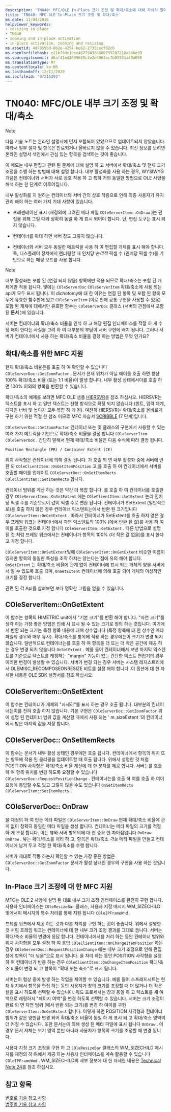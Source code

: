 ```yaml
---
description: 'TN040: MFC/OLE In-Place 크기 조정 및 확대/축소에 대해 자세히 알아보세요.'
title: 'TN040: MFC-OLE In-Place 크기 조정 및 확대/축소'
ms.date: 11/04/2016
helpviewer_keywords:
- resizing in-place
- TN040
- zooming and in-place activation
- in-place activation, zooming and resizing
ms.assetid: 4d7859bd-0b2e-4254-be62-2735cecf02c6
ms.openlocfilehash: e21b70dc10ee467f94386880255287218a3b6e99
ms.sourcegitcommit: d6af41e42699628c3e2e6063ec7b03931a49a098
ms.translationtype: MT
ms.contentlocale: ko-KR
ms.lasthandoff: 12/11/2020
ms.locfileid: "97215393"
---
```

# <a name="tn040-mfcole-in-place-resizing-and-zooming"></a>TN040: MFC/OLE 내부 크기 조정 및 확대/축소

> [!NOTE]
> 다음 기술 노트는 온라인 설명서에 먼저 포함되어 있었으므로 업데이트되지 않았습니다. 따라서 일부 절차 및 항목은 만료되거나 올바르지 않을 수 있습니다. 최신 정보를 보려면 온라인 설명서 색인에서 관심 있는 항목을 검색하는 것이 좋습니다.

이 메모는 내부 편집과 관련 된 문제에 대해 설명 하 고 서버에서 확대/축소 및 전체 크기 조정을 수행 하는 방법에 대해 설명 합니다. 내부 활성화를 사용 하는 경우, WYSIWYG 개념은 컨테이너와 서버가 서로 상호 작용 하 고 특히 거의 동일한 방법으로 OLE 사양을 해석 하는 한 단계로 이루어집니다.

내부 활성화를 지 원하는 컨테이너와 서버 간의 상호 작용으로 인해 최종 사용자가 유지 관리 해야 하는 여러 가지 기대 사항이 있습니다.

- 프레젠테이션 표시 (재정의에 그려진 메타 파일 `COleServerItem::OnDraw` )는 편집을 위해 그릴 때와 정확히 동일 하 게 표시 되어야 합니다. 단, 편집 도구는 표시 되지 않습니다.

- 컨테이너를 확대 하면 서버 창도 그렇지 않습니다.

- 컨테이너와 서버 모두 동일한 메트릭을 사용 하 여 편집할 개체를 표시 해야 합니다. 즉, 디스플레이 장치에서 렌더링할 때 인치당 *논리적* 픽셀 수 (인치당 픽셀 수)를 기반으로 하는 매핑 모드를 사용 합니다.

> [!NOTE]
> 내부 활성화는 포함 된 (연결 되지 않음) 항목에만 적용 되므로 확대/축소는 포함 된 개체에만 적용 됩니다. 및에는 `COleServerDoc` `COleServerItem` 확대/축소에 사용 되는 api가 모두 표시 됩니다. 이 dichotomy에 대 한 이유는 연결 된 항목 및 포함 된 항목 모두에 유효한 함수만에 있고 `COleServerItem` (이로 인해 공통 구현을 사용할 수 있음) 포함 된 개체에 대해서만 유효한 함수는 `COleServerDoc` 클래스 (서버의 관점에서 포함 된 **문서** )에 있습니다.

서버는 컨테이너의 확대/축소 비율을 인식 하 고 해당 편집 인터페이스를 적절 하 게 수정 해야 한다는 사실을 고려 하 여 대부분의 부담이 서버 구현에 배치 됩니다. 그러나 서버가 컨테이너에서 사용 하는 확대/축소 비율을 결정 하는 방법은 무엇 인가요?

## <a name="mfc-support-for-zooming"></a>확대/축소를 위한 MFC 지원

현재 확대/축소 비율은를 호출 하 여 확인할 수 있습니다 `COleServerDoc::GetZoomFactor` . 문서가 현재 위치가 아닐 때이를 호출 하면 항상 100% 확대/축소 비율 (또는 1:1 비율)이 발생 합니다. 내부 활성 상태에서이를 호출 하면 100% 이외의 항목을 반환할 수 있습니다.

확대/축소의 예제를 보려면 MFC OLE 샘플 [HIERSVR](../overview/visual-cpp-samples.md)을 참조 하십시오. HIERSVR는 텍스트를 표시 하 고 일반 텍스트는 선형 방식으로 확장 되지 않습니다 (힌트, 입력 체계, 디자인 너비 및 높이가 모두 복잡 하 게 됨). 여전히 HIERSVR는 확대/축소를 올바르게 구현 하기 위한 적절 한 참조 이므로 MFC 자습서 [SCRIBBLE](../overview/visual-cpp-samples.md) (7 단계)입니다.

`COleServerDoc::GetZoomFactor` 컨테이너 또는 및 클래스의 구현에서 사용할 수 있는 여러 가지 메트릭을 기반으로 확대/축소 비율을 결정 합니다 `COleServerItem` `COleServerDoc` . 간단히 말해서 현재 확대/축소 비율은 다음 수식에 따라 결정 됩니다.

```
Position Rectangle (PR) / Container Extent (CE)
```

위치 사각형은 컨테이너에 의해 결정 됩니다. 가 호출 되 면 내부 활성화 중에 서버에 반환 되 `COleClientItem::OnGetItemPosition` 고,를 호출 하 여 컨테이너에서 서버를 호출할 때이를 업데이트 `COleServerDoc::OnSetItemRects` `COleClientItem::SetItemRects` 합니다.

컨테이너 범위를 계산 하는 것은 약간 더 복잡 합니다. 를 호출 하 여 컨테이너를 호출한 경우 `COleServerItem::OnSetExtent` 에는 `COleClientItem::SetExtent` 논리 인치당 픽셀 수를 기준으로이 값이 픽셀 수로 변환 됩니다. 컨테이너가 SetExtent (일반적으로)을 호출 하지 않은 경우 컨테이너 익스텐트는에서 반환 된 크기입니다 `COleServerItem::OnGetExtent` . 따라서 컨테이너가 SetExtent를 호출 하지 않은 경우 프레임 워크는 컨테이너에서 자연 익스텐트의 100% (에서 반환 된 값)를 사용 하 여이를 호출한 것으로 가정 합니다 `COleServerItem::GetExtent` . 다른 방법으로 설명 된 것 처럼 프레임 워크에서는 컨테이너가 항목의 100% (더 작은 값 없음)를 표시 한다고 가정 합니다.

`COleServerItem::OnSetExtent`및에 `COleServerItem::OnGetExtent` 비슷한 이름이 있지만 항목의 동일한 특성을 조작 하지는 않는다는 점에 유의 해야 합니다. `OnSetExtent` 는 확대/축소 비율에 관계 없이 컨테이너에 표시 되는 개체의 양을 서버에서 알 수 있도록 호출 되며, `OnGetExtent` 컨테이너에 의해 호출 되어 개체의 이상적인 크기를 결정 합니다.

관련 된 각 Api를 살펴보면 보다 명확한 그림을 얻을 수 있습니다.

## <a name="coleserveritemongetextent"></a>COleServerItem::OnGetExtent

이 함수는 항목의 HIMETRIC unit에서 "기본 크기"를 반환 해야 합니다. "자연 크기"를 생각 하는 가장 좋은 방법은 인쇄 시 표시 될 수 있는 크기로 정의 하는 것입니다. 여기에서 반환 되는 크기는 특정 항목 내용에 대해 상수입니다 (특정 항목에 대 한 상수인 메타 파일의 경우와 매우 유사). 확대/축소를 항목에 적용 하는 경우에는이 크기가 변경 되지 않습니다. 일반적으로 컨테이너는를 호출 하 여 항목을 더 또는 더 작은 공간에 제공 하는 경우 변경 되지 않습니다 `OnSetExtent` . 예를 들어 컨테이너에서 보낸 마지막 익스텐트를 기준으로 텍스트를 래핑하는 "margin" 기능이 없는 간단한 텍스트 편집기의 경우 이러한 변경이 발생할 수 있습니다. 서버가 변경 되는 경우 서버는 시스템 레지스트리에서 OLEMISC_RECOMPOSEONRESIZE 비트를 설정 해야 합니다 .이 옵션에 대 한 자세한 내용은 OLE SDK 설명서를 참조 하십시오.

## <a name="coleserveritemonsetextent"></a>COleServerItem::OnSetExtent

이 함수는 컨테이너가 개체의 "자세히"를 표시 하는 경우 호출 됩니다. 대부분의 컨테이너는이를 전혀 호출 하지 않습니다. 기본 구현은 `COleServerDoc::GetZoomFactor` 위에 설명 된 컨테이너 범위 값을 계산할 때에서 사용 되는 ' m_sizeExtent '의 컨테이너에서 받은 마지막 값을 저장 합니다.

## <a name="coleserverdoconsetitemrects"></a>COleServerDoc:: OnSetItemRects

이 함수는 문서가 내부 활성 상태인 경우에만 호출 됩니다. 컨테이너에서 항목의 위치 또는 항목에 적용 된 클리핑을 업데이트할 때 호출 됩니다. 위에서 설명한 것 처럼 POSITION 사각형은 확대/축소 비율 계산에 대 한 분자를 제공 합니다. 서버는를 호출 하 여 항목 위치를 변경 하도록 요청할 수 있습니다 `COleServerDoc::RequestPositionChange` . 컨테이너는를 호출 하 여를 호출 하 여이 요청에 응답할 수도 있고 그렇지 않을 수도 있습니다 `OnSetItemRects` `COleServerItem::SetItemRects` .

## <a name="coleserverdocondraw"></a>COleServerDoc:: OnDraw

을 재정의 하 여 만든 메타 파일은 `COleServerItem::OnDraw` 현재 확대/축소 비율에 관계 없이 정확히 동일한 메타 파일을 생성 합니다. 컨테이너는 메타 파일의 크기를 적절 하 게 조정 합니다. 이는 뷰와 서버 항목의에 대 한 중요 한 차이점입니다 `OnDraw` `OnDraw` . 뷰는 확대/축소를 처리 하 고, 항목은 확대/축소 *가능* 메타 파일을 만들고 컨테이너에 남겨 두고 적절 한 확대/축소를 수행 합니다.

서버가 제대로 작동 하는지 확인할 수 있는 가장 좋은 방법은 `COleServerDoc::GetZoomFactor` 문서가 활성 상태인 경우의 구현을 사용 하는 것입니다.

## <a name="mfc-support-for-in-place-resizing"></a>In-Place 크기 조정에 대 한 MFC 지원

MFC는 OLE 2 사양에 설명 된 대로 내부 크기 조정 인터페이스를 완전히 구현 합니다. 사용자 인터페이스는 `COleResizeBar` 클래스, 사용자 지정 메시지 WM_SIZECHILD 및에서이 메시지의 특수 처리를 통해 지원 됩니다 `COleIPFrameWnd` .

프레임 워크에서 제공 하는 것과 다른 처리를 구현 하는 것이 좋습니다. 위에서 설명한 것 처럼 프레임 워크는 컨테이너에 대 한 내부 크기 조정 결과를 그대로 둡니다. 서버는 확대/축소 비율의 변경에 응답 합니다. 컨테이너에서를 처리 하는 동안 컨테이너 범위와 위치 사각형을 모두 설정 하 여 응답 `COleClientItem::OnChangeItemPosition` 하는 경우 `COleServerDoc::RequestPositionChange` 에는 내부 크기 조정으로 인해 편집 창에 항목이 "더 낮음"으로 표시 됩니다. 을 처리 하는 동안 POSITION 사각형을 설정 하 여 컨테이너가 반응 하는 경우 `COleClientItem::OnChangeItemPosition` 확대/축소 비율이 변경 되 고 항목이 "확대 또는 축소"로 표시 됩니다.

서버는이 협상 중에 발생 하는 작업을 제어할 수 있습니다. 예를 들어 스프레드시트는 현재 위치에서 항목을 편집 하는 동안 사용자가 창의 크기를 조정할 때 더 많거나 더 작은 셀을 표시 하도록 선택할 수 있습니다. 워드 프로세서는 창과 동일 하 고 텍스트를 새 여백으로 래핑하지 "페이지 여백"을 변경 하도록 선택할 수 있습니다. 서버는 크기 조정이 완료 되 면 자연 범위 (에서 반환 되는 크기)를 변경 하 여이를 구현 `COleServerItem::OnGetExtent` 합니다. 이렇게 하면 POSITION 사각형과 컨테이너 범위가 같은 양만큼 변경 되어 확대/축소 비율이 동일 하 게 표시 되 고 확대/축소 영역이 더 커질 수 있습니다. 또한 문서는에 의해 생성 된 메타 파일에 표시 됩니다 `OnDraw` . 이 경우 문서 자체는 보기 영역 뿐만 아니라 사용자가 항목의 크기를 조정할 때 변경 됩니다.

사용자 지정 크기 조정을 구현 하 고 `COleResizeBar` 클래스의 WM_SIZECHILD 메시지를 재정의 하 여에서 제공 하는 사용자 인터페이스를 계속 활용할 수 있습니다 `COleIPFrameWnd` . WM_SIZECHILD의 세부 정보에 대 한 자세한 내용은 [Technical Note 24](../mfc/tn024-mfc-defined-messages-and-resources.md)를 참조 하십시오.

## <a name="see-also"></a>참고 항목

[번호로 기술 참고 사항](../mfc/technical-notes-by-number.md)<br/>
[범주별 기술 참고 사항](../mfc/technical-notes-by-category.md)
